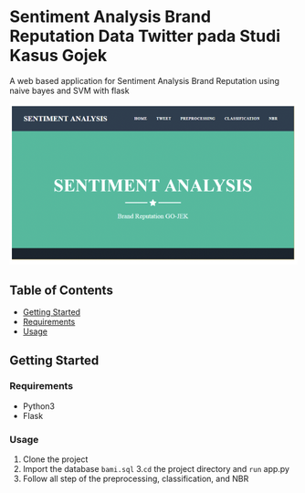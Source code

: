 # Sentiment Analysis Brand Reputation Data Twitter pada Studi Kasus Gojek

A web based application for Sentiment Analysis Brand Reputation using naive bayes and SVM with flask 

![alt text](https://github.com/orianisihaloho/Sentiment-Analysis-Brand-Reputation-Data-Twitter-pada-Studi-Kasus-Gojek/blob/master/SABRDTpSKG.png?raw=true)

## Table of Contents
* [Getting Started](#getting-started)
* [Requirements](#requirements)
* [Usage](#usage)

## Getting Started
### Requirements
* Python3
* Flask

### Usage
1. Clone the project
2. Import the database `bami.sql` 
3.`cd` the project directory and `run` app.py
4. Follow all step of the preprocessing, classification, and NBR

